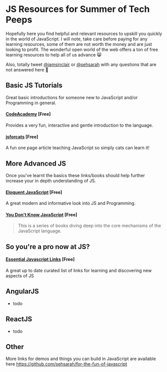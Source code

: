 # JS Resources for Summer of Tech Peeps

Hopefully here you find helpful and relevant resources to upskill you quickly in the world of JavaScript. I will note, take care before paying for any learning resources, some of them are not worth the money and are just looking to profit. The wonderful open world of the web offers a ton of free learning resources to help all of us advance :smile_cat:

Also, totally tweet <a href="https://twitter.com/jamsinclair" target="_blank">@jamsinclair</a> or <a href="https://twitter.com/sehsarah" target="_blank">@sehsarah</a> with any questions that are not answered here :dancer:

## Basic JS Tutorials

Great basic introductions for someone new to JavaScript and/or Programming in general.

#### [CodeAcademy](https://www.codecademy.com/learn/javascript) [Free]
Provides a very fun, interactive and gentle introduction to the language.

#### [jsforcats](http://jsforcats.com/) [Free]

A fun one page article teaching JavaScript so simply cats can learn it!

## More Advanced JS

Once you've learnt the basics these links/books should help further increase your in depth understanding of JS.

#### [Eloquent JavaScript](http://eloquentjavascript.net/) [Free]

A great modern and informative look into JS and Programming.

#### [You Don't Know JavaScript](https://github.com/getify/You-Dont-Know-JS) [Free]

> This is a series of books diving deep into the core mechanisms of the JavaScript language.

## So you're a pro now at JS?

#### [Essential Javascript Links](https://github.com/ericelliott/essential-javascript-links) [Free]

A great up to date curated list of links for learning and discovering new aspects of JS

## AngularJS

- todo

## ReactJS

- todo

## Other

More links for demos and things you can build in JavaScript are available here https://github.com/sehsarah/for-the-fun-of-javascript
